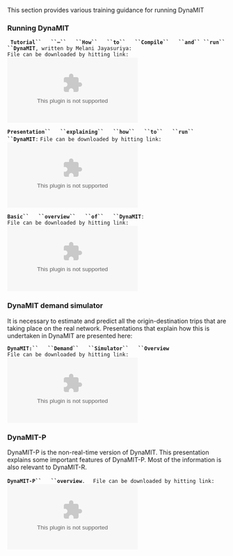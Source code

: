 This section provides various training guidance for running DynaMIT

### Running DynaMIT

` `**`Tutorial``   ``–``   ``How``   ``to``   ``Compile``   ``and``
 ``run``   ``DynaMIT`**`, written by Melani Jayasuriya:`
`File can be downloaded by hitting link: `![`File:``   ``Running``
 ``DynaMIT``   ``Tutorial.docx`](_Running_DynaMIT_Tutorial.docx
"File: Running DynaMIT Tutorial.docx")

**`Presentation``   ``explaining``   ``how``   ``to``   ``run``
 ``DynaMIT`**`:`
`File can be downloaded by hitting link: `![<File:2>`.``
 ``Running_DynaMIT.pptx`](2._Running_DynaMIT.pptx
"File:2. Running_DynaMIT.pptx")

**`Basic``   ``overview``   ``of``   ``DynaMIT`**`:`
`File can be downloaded by hitting link: `![<File:3>`.``
 ``DynaMIT_intro.ppt`](3._DynaMIT_intro.ppt "File:3. DynaMIT_intro.ppt")

### DynaMIT demand simulator

It is necessary to estimate and predict all the origin-destination trips
that are taking place on the real network. Presentations that explain
how this is undertaken in DynaMIT are presented here:

**`DynaMIT:``   ``Demand``   ``Simulator``   ``Overview`**
`File can be downloaded by hitting link: `![`File:``
 ``DynaMITDemandSimulatorOverview.pptx`](_DynaMITDemandSimulatorOverview.pptx
"File: DynaMITDemandSimulatorOverview.pptx")

### DynaMIT-P

DynaMIT-P is the non-real-time version of DynaMIT. This presentation
explains some important features of DynaMIT-P. Most of the information
is also relevant to DynaMIT-R.

**`DynaMIT-P``   ``overview`**`.  `
`File can be downloaded by hitting link: `![`File:``
 ``DynaMIT_P_Tutorial03May2012.pptx`](_DynaMIT_P_Tutorial03May2012.pptx
"File: DynaMIT_P_Tutorial03May2012.pptx")